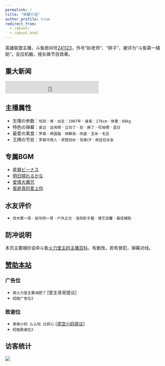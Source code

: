 ```yaml
---
permalink: /
title: "简要介绍"
author_profile: true
redirect_from: 
  - /about/
  - /about.html
---
```


英雄联盟主播，斗鱼房间号[241123](https://www.douyu.com/241123)，外号“赵老师”、“胖子”，被评为“斗鱼第一辅助”。反应机敏，擅长做节目效果。

## 重大新闻

<iframe src="https://free.timeanddate.com/countdown/i7s4ydca/n546/cf11/cm0/cu4/ct0/cs0/ca0/co1/cr0/ss0/cac000/cpc000/pcfff/tcfff/fs100/szw320/szh135/tat%E8%B7%9D%E7%A6%BB%E7%9B%B4%E6%92%AD%E5%85%AD%E5%91%A8%E5%B9%B4%E5%80%92%E8%AE%A1%E6%97%B6/tac000/tptTime%20since%20Event%20started%20in/tpc000/iso2021-05-04T00:00:00" allowtransparency="true" frameborder="0" width="300" height="40"></iframe>

## 主播属性

* 生理の参数：`性别：男` · `出生：1987年` · `身高：176cm` · `体重：88kg`
* 特色の弹幕：`爱过` · `这闹得` · `立功了` · `狂` · `麻了` · `哎呦喂` · `歪日`
* 最爱の美食：`罗森` · `杨国福` · `钟薛高` · `肉盒` · `玉米` · `毛豆`
* 王牌の节目：`罗森守夜人` · `宾馆划水` · `另类CP` · `疯狂怼水友`

## 专属BGM

* [星屑ビーナス](https://music.163.com/#/song?id=476081899)
* [明日晴れるかな](https://music.163.com/#/song?id=26144177)
* [爱情大魔咒](https://music.163.com/#/song?id=327687)
* [我是真的爱上你](https://music.163.com/#/song?id=492151019)

## 水友评价

* `伐木累一哥` · `前华府一哥` · `户外之光` · `洛阳彭于偃` · `德艺双馨` · `最佳辅助` 

## 防冲说明

本页主要摘抄自©️斗鱼[火力堂主的主播百科](https://yuba.douyu.com/group/anchorWiki/3022)，有删改。若有冒犯，弹幕对线。

## [赞助本站](https://huolitangzhu.github.io/donate/)

### 广告位

* `我火力堂主要减肥了` [堂主哥哥提议] 
* `招租广告位2`

### 致谢位

* `谢谢小妈 么么哒 比奶心` [[虚空小妈提议]](/images/donate/xiaoma.png) 
* `招租致谢位2`

## 访客统计

<a href='https://clustrmaps.com/site/1bhdu'  title='Visit tracker'><img src='//clustrmaps.com/map_v2.png?cl=2d78ad&w=550&t=tt&d=8wI_4ryryfVbB3hHqobTSlDt2VmKs_d-EwWvGFA3BN0&co=ffffff&ct=000000'/></a>
